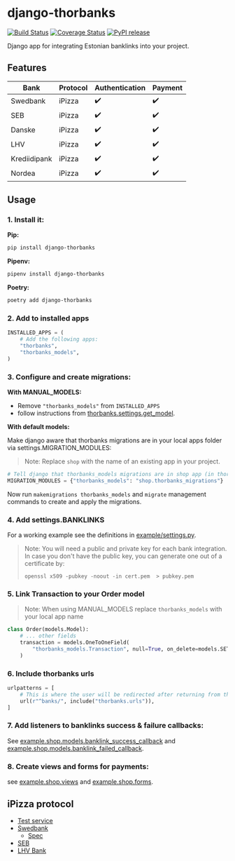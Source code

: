 # django-thorbanks

[![Build Status](https://travis-ci.org/thorgate/django-thorbanks.svg?branch=master)](https://travis-ci.org/thorgate/django-thorbanks)
[![Coverage Status](https://coveralls.io/repos/github/thorgate/django-thorbanks/badge.svg?branch=master)](https://coveralls.io/github/thorgate/django-thorbanks?branch=master)
[![PyPI release](https://badge.fury.io/py/django-thorbanks.png)](https://badge.fury.io/py/django-thorbanks)


Django app for integrating Estonian banklinks into your project.

## Features

Bank            | Protocol    | Authentication      | Payment
--------------- | ----------- | ------------------- | -------
Swedbank        | iPizza      | :heavy_check_mark:  | :heavy_check_mark:
SEB             | iPizza      | :heavy_check_mark:  | :heavy_check_mark:
Danske          | iPizza      | :heavy_check_mark:  | :heavy_check_mark:
LHV             | iPizza      | :heavy_check_mark:  | :heavy_check_mark:
Krediidipank    | iPizza      | :heavy_check_mark:  | :heavy_check_mark:
Nordea          | iPizza      | :heavy_check_mark:  | :heavy_check_mark:

## Usage

### 1. Install it:

**Pip:**

```bash
pip install django-thorbanks
```

**Pipenv:**

```bash
pipenv install django-thorbanks
```

**Poetry:**

```bash
poetry add django-thorbanks
```

### 2. Add to installed apps

```python
INSTALLED_APPS = (
    # Add the following apps:
    "thorbanks",
    "thorbanks_models",
)
```

### 3. Configure and create migrations:

**With MANUAL_MODELS:**

- Remove `"thorbanks_models"` from `INSTALLED_APPS`
- follow instructions from [thorbanks.settings.get_model](./thorbanks/settings.py#L59).

**With default models:**

Make django aware that thorbanks migrations are in your local apps folder via settings.MIGRATION_MODULES:

> Note: Replace `shop` with the name of an existing app in your project.

```python
# Tell django that thorbanks_models migrations are in shop app (in thorbanks_migrations module)
MIGRATION_MODULES = {"thorbanks_models": "shop.thorbanks_migrations"}
```

Now run `makemigrations thorbanks_models` and `migrate` management commands to create and apply the migrations.

### 4. Add settings.BANKLINKS

For a working example see the definitions in [example/settings.py](example/settings.py).

> Note:
>You will need a public and private key for each bank integration.
>In case you don't have the public key, you can generate one out of a certificate by:
>```
>openssl x509 -pubkey -noout -in cert.pem  > pubkey.pem
>```

### 5. Link Transaction to your Order model

> Note: When using MANUAL_MODELS replace `thorbanks_models` with your local app name

```python
class Order(models.Model):
    # ... other fields
    transaction = models.OneToOneField(
        "thorbanks_models.Transaction", null=True, on_delete=models.SET_NULL
    )
```

### 6. Include thorbanks urls

```python
urlpatterns = [
    # This is where the user will be redirected after returning from the banklink page
    url(r"^banks/", include("thorbanks.urls")),
]
```

### 7. Add listeners to banklinks success & failure callbacks:

See [example.shop.models.banklink_success_callback](example/shop/models.py#L23) and [example.shop.models.banklink_failed_callback](example/shop/models.py#L44).

### 8. Create views and forms for payments:

see [example.shop.views](example/shop/views.py) and [example.shop.forms](example/shop/forms.py).

## iPizza protocol

- [Test service](https://banks.maximum.thorgate.eu/et/info)
- [Swedbank](https://www.swedbank.ee/business/cash/ecommerce/ecommerce?language=EST)
    - [Spec](https://www.swedbank.ee/static/pdf/business/d2d/paymentcollection/Pangalingi_paringute_tehniline_spetsifikatsioon_09_10_2014.pdf)
- [SEB](https://www.seb.ee/ariklient/igapaevapangandus/maksete-kogumine/maksete-kogumine-internetis/pangalingi-tehniline)
- [LHV Bank](https://www.lhv.ee/pangateenused/pangalink/)
